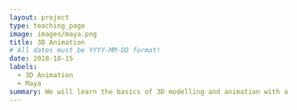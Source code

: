 ```yaml
---
layout: project
type: teaching_page
image: images/maya.png
title: 3D Animation
# All dates must be YYYY-MM-DD format!
date: 2018-10-15
labels:
  - 3D Animation
  - Maya
summary: We will learn the basics of 3D modelling and animation with a piece of software called Maya.  Maya is a standard professional tool for producing 3D art and animation for movies, video-games and many other domains.  Our primary resources for the class will be various step-by-step tutorial videos, and the class will be as much about the process of following instructions and using documentation to learn a complex tool and skill as it will be about 3D modelling itself.
---
```

